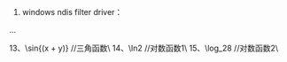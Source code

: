 1. windows ndis filter driver：




...

13、\sin{(x + y)} //三角函数\\
14、\ln2 //对数函数1\\
15、\log_28 //对数函数2\\
